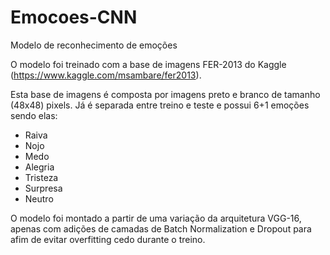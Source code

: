 # Emocoes-CNN

Modelo de reconhecimento de emoções

O modelo foi treinado com a base de imagens FER-2013 do Kaggle (https://www.kaggle.com/msambare/fer2013).

Esta base de imagens é composta por imagens preto e branco de tamanho (48x48) pixels. Já é separada entre treino e teste e possui 6+1 emoções sendo elas:

*    Raiva
*    Nojo
*    Medo
*    Alegria
*    Tristeza
*    Surpresa
*    Neutro

O modelo foi montado a partir de uma variação da arquitetura VGG-16, apenas com adições de camadas de Batch Normalization e Dropout para afim de evitar overfitting cedo durante o treino.
